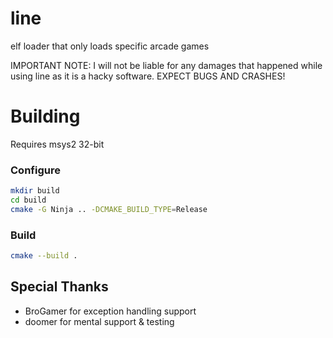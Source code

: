 # line
elf loader that only loads specific arcade games 

IMPORTANT NOTE: I will not be liable for any damages that happened while using line as it is a hacky software. EXPECT BUGS AND CRASHES!



# Building
Requires msys2 32-bit

### Configure
```sh
mkdir build
cd build
cmake -G Ninja .. -DCMAKE_BUILD_TYPE=Release
```
### Build
```sh
cmake --build .
```

## Special Thanks
- BroGamer for exception handling support
- doomer for mental support & testing